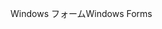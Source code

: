 <span data-ttu-id="d1080-101">Windows フォーム</span><span class="sxs-lookup"><span data-stu-id="d1080-101">Windows Forms</span></span>